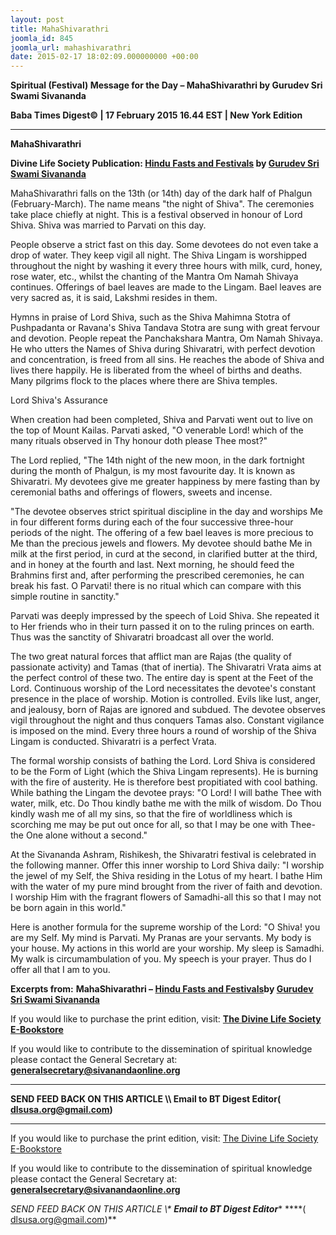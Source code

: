 ```yaml
---
layout: post
title: MahaShivarathri
joomla_id: 845
joomla_url: mahashivarathri
date: 2015-02-17 18:02:09.000000000 +00:00
---
```

  

















































**Spiritual (Festival) Message for the Day – MahaShivarathri by Gurudev Sri Swami Sivananda**

**Baba Times Digest© | 17 February 2015 16.44 EST | New York Edition**

* * *  


**MahaShivarathri**

**Divine Life Society Publication: [Hindu Fasts and Festivals](http://www.dlshq.org/religions/shivaratri.htm) by [Gurudev Sri Swami Sivananda](http://www.dlshq.org/saints/siva.htm)**

MahaShivarathri falls on the 13th (or 14th) day of the dark half of Phalgun (February-March). The name means "the night of Shiva". The ceremonies take place chiefly at night. This is a festival observed in honour of Lord Shiva. Shiva was married to Parvati on this day.

People observe a strict fast on this day. Some devotees do not even take a drop of water. They keep vigil all night. The Shiva Lingam is worshipped throughout the night by washing it every three hours with milk, curd, honey, rose water, etc., whilst the chanting of the Mantra Om Namah Shivaya continues. Offerings of bael leaves are made to the Lingam. Bael leaves are very sacred as, it is said, Lakshmi resides in them.

Hymns in praise of Lord Shiva, such as the Shiva Mahimna Stotra of Pushpadanta or Ravana's Shiva Tandava Stotra are sung with great fervour and devotion. People repeat the Panchakshara Mantra, Om Namah Shivaya. He who utters the Names of Shiva during Shivaratri, with perfect devotion and concentration, is freed from all sins. He reaches the abode of Shiva and lives there happily. He is liberated from the wheel of births and deaths. Many pilgrims flock to the places where there are Shiva temples.

Lord Shiva's Assurance

When creation had been completed, Shiva and Parvati went out to live on the top of Mount Kailas. Parvati asked, "O venerable Lord! which of the many rituals observed in Thy honour doth please Thee most?"

The Lord replied, "The 14th night of the new moon, in the dark fortnight during the month of Phalgun, is my most favourite day. It is known as Shivaratri. My devotees give me greater happiness by mere fasting than by ceremonial baths and offerings of flowers, sweets and incense.

"The devotee observes strict spiritual discipline in the day and worships Me in four different forms during each of the four successive three-hour periods of the night. The offering of a few bael leaves is more precious to Me than the precious jewels and flowers. My devotee should bathe Me in milk at the first period, in curd at the second, in clarified butter at the third, and in honey at the fourth and last. Next morning, he should feed the Brahmins first and, after performing the prescribed ceremonies, he can break his fast. O Parvati! there is no ritual which can compare with this simple routine in sanctity."

Parvati was deeply impressed by the speech of Loid Shiva. She repeated it to Her friends who in their turn passed it on to the ruling princes on earth. Thus was the sanctity of Shivaratri broadcast all over the world.

The two great natural forces that afflict man are Rajas (the quality of passionate activity) and Tamas (that of inertia). The Shivaratri Vrata aims at the perfect control of these two. The entire day is spent at the Feet of the Lord. Continuous worship of the Lord necessitates the devotee's constant presence in the place of worship. Motion is controlled. Evils like lust, anger, and jealousy, born of Rajas are ignored and subdued. The devotee observes vigil throughout the night and thus conquers Tamas also. Constant vigilance is imposed on the mind. Every three hours a round of worship of the Shiva Lingam is conducted. Shivaratri is a perfect Vrata.

The formal worship consists of bathing the Lord. Lord Shiva is considered to be the Form of Light (which the Shiva Lingam represents). He is burning with the fire of austerity. He is therefore best propitiated with cool bathing. While bathing the Lingam the devotee prays: "O Lord! I will bathe Thee with water, milk, etc. Do Thou kindly bathe me with the milk of wisdom. Do Thou kindly wash me of all my sins, so that the fire of worldliness which is scorching me may be put out once for all, so that I may be one with Thee-the One alone without a second."

At the Sivananda Ashram, Rishikesh, the Shivaratri festival is celebrated in the following manner.
Offer this inner worship to Lord Shiva daily: "I worship the jewel of my Self, the Shiva residing in the Lotus of my heart. I bathe Him with the water of my pure mind brought from the river of faith and devotion. I worship Him with the fragrant flowers of Samadhi-all this so that I may not be born again in this world."

Here is another formula for the supreme worship of the Lord: "O Shiva! you are my Self. My mind is Parvati. My Pranas are your servants. My body is your house. My actions in this world are your worship. My sleep is Samadhi. My walk is circumambulation of you. My speech is your prayer. Thus do I offer all that I am to you.



**Excerpts from:** **MahaShivarathri – [Hindu Fasts and Festivals](http://www.dlshq.org/religions/shivaratri.htm)by [Gurudev Sri Swami Sivananda](http://www.dlshq.org/saints/siva.htm)**

If you would like to purchase the print edition, visit: **[The Divine Life Society E-Bookstore](http://www.dlshq.org/download/download.htm)**

If you would like to contribute to the dissemination of spiritual knowledge please contact the General Secretary at: [](mailto:%20%3Cscript%20type=%27text/javascript%27%3E%20%3C%21--%20var%20prefix%20=%20%27ma%27%20+%20%27il%27%20+%20%27to%27;%20var%20path%20=%20%27hr%27%20+%20%27ef%27%20+%20%27=%27;%20var%20addy57016%20=%20%27generalsecretary%27%20+%20%27@%27;%20addy57016%20=%20addy57016%20+%20%27sivanandaonline%27%20+%20%27.%27%20+%20%27org%27;%20document.write%28%27%3Ca%20%27%20+%20path%20+%20%27%5C%27%27%20+%20prefix%20+%20%27:%27%20+%20addy57016%20+%20%27%5C%27%3E%27%29;%20document.write%28addy57016%29;%20document.write%28%27%3C%5C/a%3E%27%29;%20//--%3E%5Cn%20%3C/script%3E%3Cscript%20type=%27text/javascript%27%3E%20%3C%21--%20document.write%28%27%3Cspan%20style=%5C%27display:%20none;%5C%27%3E%27%29;%20//--%3E%20%3C/script%3EThis%20email%20address%20is%20being%20protected%20from%20spambots.%20You%20need%20JavaScript%20enabled%20to%20view%20it.%20%3Cscript%20type=%27text/javascript%27%3E%20%3C%21--%20document.write%28%27%3C/%27%29;%20document.write%28%27span%3E%27%29;%20//--%3E%20%3C/script%3E?subject=Contribution%20to%20Dissemination%20of%20Spiritual%20Knowledge) **generalsecretary@sivanandaonline.org**

****

**SEND FEED BACK ON THIS ARTICLE \\\ Email to BT Digest Editor[](mailto:%20%3Cscript%20type=%27text/javascript%27%3E%20%3C%21--%20var%20prefix%20=%20%27ma%27%20+%20%27il%27%20+%20%27to%27;%20var%20path%20=%20%27hr%27%20+%20%27ef%27%20+%20%27=%27;%20var%20addy72654%20=%20%27dlsusa.org%27%20+%20%27@%27;%20addy72654%20=%20addy72654%20+%20%27gmail%27%20+%20%27.%27%20+%20%27com%27;%20document.write%28%27%3Ca%20%27%20+%20path%20+%20%27%5C%27%27%20+%20prefix%20+%20%27:%27%20+%20addy72654%20+%20%27%5C%27%3E%27%29;%20document.write%28addy72654%29;%20document.write%28%27%3C%5C/a%3E%27%29;%20//--%3E%5Cn%20%3C/script%3E%3Cscript%20type=%27text/javascript%27%3E%20%3C%21--%20document.write%28%27%3Cspan%20style=%5C%27display:%20none;%5C%27%3E%27%29;%20//--%3E%20%3C/script%3EThis%20email%20address%20is%20being%20protected%20from%20spambots.%20You%20need%20JavaScript%20enabled%20to%20view%20it.%20%3Cscript%20type=%27text/javascript%27%3E%20%3C%21--%20document.write%28%27%3C/%27%29;%20document.write%28%27span%3E%27%29;%20//--%3E%20%3C/script%3E?subject=DLS%20Posts)( [dlsusa.org@gmail.com](mailto:dlsusa.org@gmail.com))**



* * *



  

If you would like to purchase the print edition, visit: [The Divine Life Society E-Bookstore](http://www.dlshq.org/download/download.htm)

If you would like to contribute to the dissemination of spiritual knowledge please contact the General Secretary at: **[generalsecretary@sivanandaonline.org](mailto:generalsecretary@sivanandaonline.org)**

**SEND FEED BACK ON THIS ARTICLE \\\**  **Email to BT Digest Editor**** [](mailto:%20%3Cscript%20type=%27text/javascript%27%3E%20%3C%21--%20var%20prefix%20=%20%27ma%27%20+%20%27il%27%20+%20%27to%27;%20var%20path%20=%20%27hr%27%20+%20%27ef%27%20+%20%27=%27;%20var%20addy72654%20=%20%27dlsusa.org%27%20+%20%27@%27;%20addy72654%20=%20addy72654%20+%20%27gmail%27%20+%20%27.%27%20+%20%27com%27;%20document.write%28%27%3Ca%20%27%20+%20path%20+%20%27%5C%27%27%20+%20prefix%20+%20%27:%27%20+%20addy72654%20+%20%27%5C%27%3E%27%29;%20document.write%28addy72654%29;%20document.write%28%27%3C%5C/a%3E%27%29;%20//--%3E%5Cn%20%3C/script%3E%3Cscript%20type=%27text/javascript%27%3E%20%3C%21--%20document.write%28%27%3Cspan%20style=%5C%27display:%20none;%5C%27%3E%27%29;%20//--%3E%20%3C/script%3EThis%20email%20address%20is%20being%20protected%20from%20spambots.%20You%20need%20JavaScript%20enabled%20to%20view%20it.%20%3Cscript%20type=%27text/javascript%27%3E%20%3C%21--%20document.write%28%27%3C/%27%29;%20document.write%28%27span%3E%27%29;%20//--%3E%20%3C/script%3E?subject=DLS%20Posts)****( [dlsusa.org@gmail.com](mailto:dlsusa.org@gmail.com))**  
